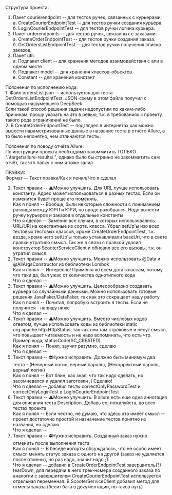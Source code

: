 <p> Структура проекта: <br>

1. Пакет courierendpoint -- для тестов ручек, связанных с курьерами: <br>
   a. CreateCourierEndpointTest -- для тестов ручки создания курьера. <br>
   б. LoginCourierEndpointTest -- для тестов ручки логина курьера. <br>
2. Пакет orderendpoints -- для тестов ручек, связанных с заказами: <br>
   a. CreateOrderEndpointTest -- для тестов ручки создания заказа. <br>
   б. GetOrdersListEndpointTest -- для тестов ручки получения списка заказов. <br>
3. Пакет util: <br>
   a. Подпакет client -- для хранения методов взаимодействия с апи в одном месте <br>
   б. Подпакет model -- для хранения классов-объектов <br>
   в. Constant -- для хранения констант <br>
</p>
<p> Пояснения по исполнению кода: <br>
1. Файл ordersList.json -- используется для теста GetOrdersListEndpointTest. JSON-схему в этом файле получил с помощью нашумевшего DeepSeek. <br>
Если такой способ решения задачи недопустим по каким-либо причинам, прошу указать на это в ревью, т.к. в требованиях к проекту такого рода ограничений не было. <br>
2. В CreateOrderEndpointTest -- подглядел в интернетах как можно вывести параметризованные данные в название теста в отчёте Allure, а то было непонятно, чем отличаются тесты.
</p>
<p> Пояснения по поводу отчёта Allure:<br>
По инструкции проекта необходимо закоммитить ТОЛЬКО ".\target\allure-results\.", однако было бы странно не закоммитить сам отчёт, так что папку с ним я тоже залил</p>
<p>ПРАВКИ: <br>
Формат -- Текст правки/Как я понял/Что я сделал

1. Текст правки -- ⚠️Можно улучшить. Для URL лучше использовать константу. Адрес может использоваться в разных тестах. Если он изменится будет проще его поменять. <br>
   Как я понял -- Вообще, были некоторые сложности с пониманием разницы между ЮРЛ и ЮРИ, но вроде разобрался. Надо вынести ручку курьеров и заказов в отдельные константы<br>
   Что я сделал -- Заменил все случаи, в которых использовались URL/URI на константные из соотв. класса. Убрал setUp'ы изо всех тестовых тестовых классов, кроме CreateOrderEndpointTest, т.к. везде, кроме него setUp'ы только устанавливали baseUri, что в свете правки утратило смысл. Так же в связи с правкой удалил конструктор ScooterServiceClient и обновил все его вызовы, т.к. он утратил смысл.<br>
2. Текст правки -- ⚠️Можно улучшить. Можно использовать @Data и @AllArgsConstructor из библиотеки Lombok<br>
   Как я понял -- Интересно! Применю ко всем дата-классам, потому что таки да, был ужас от количества однотипного кода<br>
   Что я сделал -- <br>
3. Текст правки -- ⚠️Можно улучшить. Целесообразно создавать курьера со случайными данными. Можно использовать готовые решения JavaFaker/DataFaker, так как это сокращает нашу работу.<br>
   Как я понял -- Почитал, попробую встроить в тесты. Если не получится - напишу ниже<br>
   Что я сделал -- <br>
4. Текст правки -- ⚠️Можно улучшить. Вместо числовых кодов ответом, лучше использовать коды из библиотеки static org.apache.http.HttpStatus, так как они там строковые и несут смысл, что повышает читаемость и не надо вспоминать, что есть что. Пример кода, statusCode(SC_CREATED).<br>
   Как я понял -- Понял, звучит разумно, сделаю<br>
   Что я сделал -- <br>
5. Текст правки -- ⛔️Нужно исправить. Должно быть минимум два теста - (Неверный логин, верный пароль), (Некорректный пароль, верный логин)<br>
   Как я понял -- Вот блин, как знал, что так надо сделать, но засомневался и удалил заготовки ;( Сделаю!<br>
   Что я сделал -- добавил тесты correctOnlyPasswordTest и correctOnlyLoginTest в LogInCourierEndpointTest<br>
6. Текст правки -- ⚠️Можно улучшить. В allure есть еще одна аннотация для описания теста Description. Добавь ее, пожалуйста, во всех тестах проекта<br>
   Как я понял -- Если честно, не думаю, что здесь это имеет смысл -- проект достаточно простой и назначение тестов понятно из названия, но сделаю<br>
   Что я сделал -- <br>
7. Текст правки -- ⛔️Нужно исправить. Созданный заказ нужно отменить после выполнения теста<br>
   Как я понял -- В беседе когорты обсуждалось, что не особо имеет смысл менять статус заказа с одного на другой (заказ не удаляется после отмены), но раз надо, значит надо ;Т <br>
   Что я сделал -- добавил в CreateOrderEndpointTest завершитель(?) tearDown, для передачи в него трек-номера созданного заказа по аналогии с завершителем CreateCourierEndpointTest используется отдельная переменная. В ScooterServiceClient добавил метод для отмены заказа (бесит бага в документации, но таков путь)<br>
</p>

